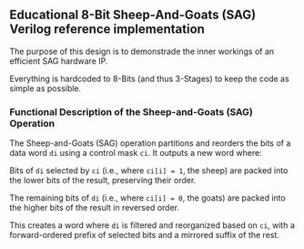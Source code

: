 ## Educational 8-Bit Sheep-And-Goats (SAG) Verilog reference implementation

The purpose of this design is to demonstrade the inner workings of an efficient SAG hardware IP.

Everything is hardcoded to 8-Bits (and thus 3-Stages) to keep the code as simple as possible.


### Functional Description of the Sheep-and-Goats (SAG) Operation

The Sheep-and-Goats (SAG) operation partitions and reorders the bits of a data
word `di` using a control mask `ci`. It outputs a new word where:

Bits of `di` selected by `ci` (i.e., where `ci[i] = 1`, the sheep) are packed
into the lower bits of the result, preserving their order.

The remaining bits of `di` (i.e., where `ci[i] = 0`, the goats) are packed into
the higher bits of the result in reversed order.

This creates a word where `di` is filtered and reorganized based on `ci`, with
a forward-ordered prefix of selected bits and a mirrored suffix of the rest.
